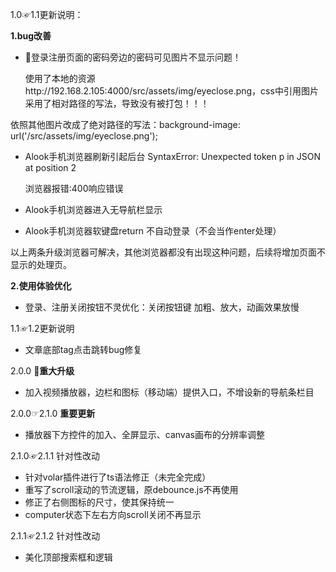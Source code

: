 1.0☞1.1更新说明：

**1.bug改善**

+ :imp:登录注册页面的密码旁边的密码可见图片不显示问题！

  使用了本地的资源http://192.168.2.105:4000/src/assets/img/eyeclose.png，css中引用图片采用了相对路径的写法，导致没有被打包！！！

依照其他图片改成了绝对路径的写法：background-image: url('/src/assets/img/eyeclose.png');



+ Alook手机浏览器刷新引起后台 SyntaxError: Unexpected token p in JSON at position 2

  浏览器报错:400响应错误

+ Alook手机浏览器进入无导航栏显示

+ Alook手机浏览器软键盘return 不自动登录（不会当作enter处理）

以上两条升级浏览器可解决，其他浏览器都没有出现这种问题，后续将增加页面不显示的处理页。



**2.使用体验优化**

+ 登录、注册关闭按钮不灵优化：关闭按钮键 加粗、放大，动画效果放慢



1.1☞1.2更新说明

+ 文章底部tag点击跳转bug修复



2.0.0 :gift:**重大升级**

+ 加入视频播放器，边栏和图标（移动端）提供入口，不增设新的导航条栏目

2.0.0☞2.1.0  **重要更新**

+ 播放器下方控件的加入、全屏显示、canvas画布的分辨率调整

2.1.0☞2.1.1 针对性改动

+ 针对volar插件进行了ts语法修正（未完全完成）
+ 重写了scroll滚动的节流逻辑，原debounce.js不再使用
+ 修正了右侧图标的尺寸，使其保持统一
+ computer状态下左右方向scroll关闭不再显示

2.1.1☞2.1.2 针对性改动

+ 美化顶部搜索框和逻辑
